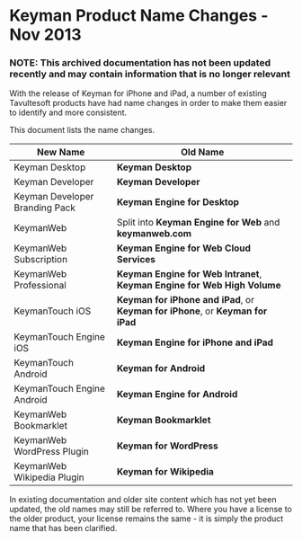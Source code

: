 # Keyman Product Name Changes - Nov 2013

### **NOTE**: This archived documentation has not been updated recently and may contain information that is no longer relevant

With the release of Keyman for iPhone and iPad, a number of existing Tavultesoft products have had name changes in order to make them easier to identify and more consistent.

This document lists the name changes.

>
|New Name|Old Name|
|----|----|
| Keyman Desktop | **Keyman Desktop** |
| Keyman Developer | **Keyman Developer** |
| Keyman Developer Branding Pack | **Keyman Engine for Desktop** |
| KeymanWeb | Split into **Keyman Engine for Web** and **keymanweb.com** |
| KeymanWeb Subscription | **Keyman Engine for Web Cloud Services** |
| KeymanWeb Professional | **Keyman Engine for Web Intranet**, **Keyman Engine for Web High Volume** |
| KeymanTouch iOS | **Keyman for iPhone and iPad**, or **Keyman for iPhone**, or **Keyman for iPad** |
| KeymanTouch Engine iOS | **Keyman Engine for iPhone and iPad** |
| KeymanTouch Android | **Keyman for Android** |
| KeymanTouch Engine Android | **Keyman Engine for Android** |
| KeymanWeb Bookmarklet | **Keyman Bookmarklet** |
| KeymanWeb WordPress Plugin | **Keyman for WordPress** |
| KeymanWeb Wikipedia Plugin | **Keyman for Wikipedia** |

In existing documentation and older site content which has not yet been updated, the old names may still be referred to.  Where you have a license to the older product, your license remains the same - it is simply the product name that has been clarified.